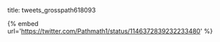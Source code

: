 title: tweets_grosspath618093

{% embed url='https://twitter.com/Pathmath1/status/1146372839232233480' %}
